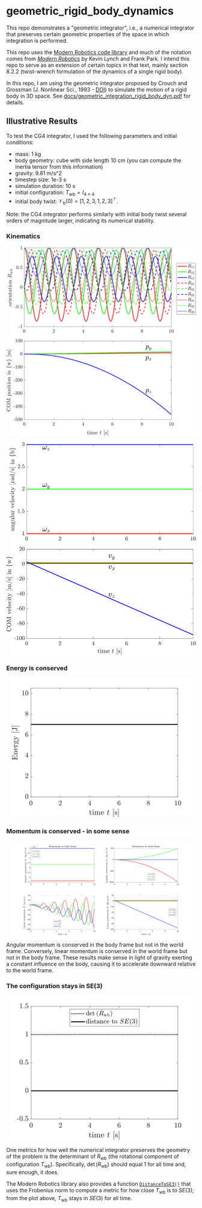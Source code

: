 # geometric_rigid_body_dynamics

This repo demonstrates a "geometric integrator", i.e., a numerical integrator that preserves certain geometric properties of the space in which integration is performed.

This repo uses the [Modern Robotics code library](https://github.com/NxRLab/ModernRobotics) and much of the notation comes from [_Modern Robotics_](https://hades.mech.northwestern.edu/index.php/Modern_Robotics) by Kevin Lynch and Frank Park.
I intend this repo to serve as an extension of certain topics in that text, mainly section 8.2.2 (twist-wrench formulation of the dynamics of a single rigid body).

In this repo, I am using the geometric integrator proposed by Crouch and Grossman (J. Nonlinear Sci., 1993 - [DOI](https://doi.org/10.1007/BF02429858)) to simulate the motion of a rigid body in 3D space. See [docs/geometric_integration_rigid_body_dyn.pdf](docs/geometric_integration_rigid_body_dyn.pdf) for details.

## Illustrative Results
To test the CG4 integrator, I used the following parameters and initial conditions:
* mass: 1 kg
* body geometry: cube with side length 10 cm (you can compute the inertia tensor from this information)
* gravity: 9.81 m/s^2
* timestep size: 1e-3 s
* simulation duration: 10 s
* initial configuration: $T_\mathrm{wb} = I_{4\times4}$
* initial body twist: $\mathcal{V}_\mathrm{b}(0) = [1,2,3,1,2,3]^{\top}$.

Note: the CG4 integrator performs similarly with initial body twist several orders of magnitude larger, indicating its numerical stability.

### Kinematics
![configuration](docs/graphics/svg/configuration.svg)

![velocity](docs/graphics/svg/velocity.svg)

###  Energy is conserved
![energy is conserved](docs/graphics/svg/energy.svg)

### Momentum is conserved - in some sense
![momentum is conserved](docs/graphics/svg/momenta.svg)
Angular momentum is conserved in the body frame but not in the world frame.
Conversely, linear momentum is conserved in the world frame but not in the body frame.
These results make sense in light of gravity exerting a constant influence on the body, causing it to accelerate downward relative to the world frame.

### The configuration stays in SE(3)

![Twb stays in SE3](docs/graphics/svg/SE3metrics.svg)

One metrics for how well the numerical integrator preserves the geometry of the problem is the determinant of $R_\mathrm{wb}$ (the rotational component of configuration $T_\mathrm{wb}$). Specifically, $\det\left(R_\mathrm{wb}\right)$ should equal $1$ for all time and, sure enough, it does.

The Modern Robotics library also provides a function [`DistanceToSE3()`](https://github.com/NxRLab/ModernRobotics/blob/master/packages/MATLAB/mr/DistanceToSE3.m) that uses the Frobenius norm to compute a metric for how close $T_\mathrm{wb}$ is to $SE(3)$; from the plot above, $T_\mathrm{wb}$ stays in $SE(3)$ for all time.